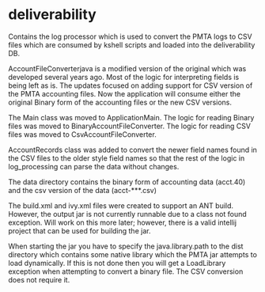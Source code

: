 # deliverability

Contains the log processor which is used to convert the PMTA logs to CSV files which are consumed by kshell scripts and loaded into the deliverability DB.

AccountFileConverterjava is a modified version of the original which was developed several years ago. Most of the logic for interpreting fields is being left as is. The updates focused on adding support for CSV version of the PMTA accounting files. Now the application will consume either the original Binary form of the accounting files or the new CSV versions.

The Main class was moved to ApplicationMain.  The logic for reading Binary files was moved to BinaryAccountFileConverter.  The logic for reading CSV files was moved to CsvAccountFileConverter.

AccountRecords class was added to convert the newer field names found in the CSV files to the older style field names so that the rest of the logic in log_processing can parse the data without changes.

The data directory contains the binary form of accounting data (acct.40) and the csv version of the data (acct-***.csv)

The build.xml and ivy.xml files were created to support an ANT build. However, the output jar is not currently runnable due to a class not found exception. Will work on this more later; however, there is a valid intellij project that can be used for building the jar.

When starting the jar you have to specify the java.library.path to the dist directory which contains some native library which the PMTA jar attempts to load dynamically.  If this is not done then you will get a LoadLibrary exception when attempting to convert a binary file.  The CSV conversion does not require it.

